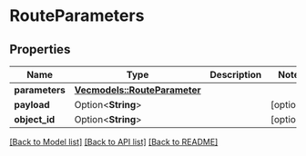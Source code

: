 # RouteParameters

## Properties

Name | Type | Description | Notes
------------ | ------------- | ------------- | -------------
**parameters** | [**Vec<models::RouteParameter>**](RouteParameter.md) |  | 
**payload** | Option<**String**> |  | [optional]
**object_id** | Option<**String**> |  | [optional]

[[Back to Model list]](../README.md#documentation-for-models) [[Back to API list]](../README.md#documentation-for-api-endpoints) [[Back to README]](../README.md)


